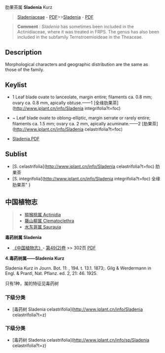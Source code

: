 肋果茶属 **Sladenia** Kurz

> [Sladeniaceae](http://www.iplant.cn/info/Sladeniaceae?t=foc) - [PDF](http://www.iplant.cn/foc/pdf/Sladeniaceae.pdf)>>[Sladenia](http://www.iplant.cn/info/Sladenia?t=foc) - [PDF](http://www.iplant.cn/foc/pdf/Sladenia.pdf)

> **Comment** : 
> *Sladenia* has sometimes been included in the Actinidiaceae, where it was treated in FRPS. The genus has also been included in the subfamily Ternstroemioideae in the Theaceae.

## Description

Morphological characters and geographic distribution are the same as those of the family.

## Keylist

* 1 Leaf blade ovate to lanceolate, margin entire; filaments ca. 0.8 mm; ovary ca. 0.8 mm, apically obtuse.——1 [全缘肋果茶](http://www.iplant.cn/info/Sladenia integrifolia?t=foc)
* ~ Leaf blade ovate to oblong-elliptic, margin serrate or rarely entire; filaments ca. 1.5 mm; ovary ca. 2 mm, apically acuminate.——2 [肋果茶](http://www.iplant.cn/info/Sladenia celastrifolia?t=foc)

* [Sladenia.PDF](http://www.iplant.cn/foc/pdf/Sladenia.pdf)

## Sublist

* [S.  celastrifolia](http://www.iplant.cn/info/Sladenia celastrifolia?t=foc)
 肋果茶
* [S.  integrifolia](http://www.iplant.cn/info/Sladenia integrifolia?t=foc) 全缘肋果茶"
}
## 中国植物志

> * [猕猴桃属  Actinidia](Actinidia-猕猴桃属.md)
> * [藤山柳属  Clematoclethra](http://www.iplant.cn/info/Clematoclethra?t=z)
> * [水东哥属  Saurauia](http://www.iplant.cn/info/Saurauia?t=z)

**毒药树属 Sladenia**

* [《中国植物志》](http://www.iplant.cn/frps)- [第49(2)卷](http://www.iplant.cn/frps/vol/49(2)) >> 302页 [PDF](http://www.iplant.cn/frps/pdf/49(2)/302y.pdf)

**4.毒药树属——Sladenia Kurz**

Sladenia Kurz in Journ. Bot. 11: , 194. t. 13.1. 1873;. Gilg & Werdermann in Engl. & Prantl, Nat. Pflanz. ed. 2, 21: 46. 1925.

只有1种，属的特征见毒药树

### 下级分类
* [毒药树  Sladenia celastrifolia](http://www.iplant.cn/info/Sladenia celastrifolia?t=z)

### 下级分类
* [毒药树  Sladenia celastrifolia](http://www.iplant.cn/info/sp/Sladenia celastrifolia?t=z)
